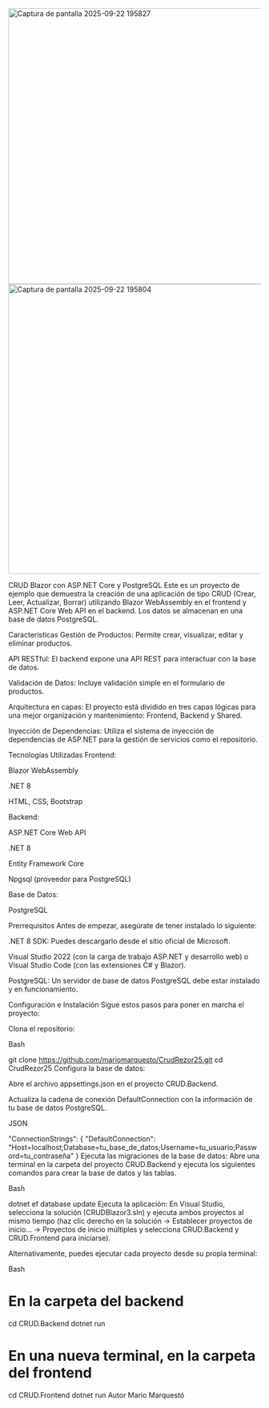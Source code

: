 <img width="1354" height="551" alt="Captura de pantalla 2025-09-22 195827" src="https://github.com/user-attachments/assets/49f376e1-2085-4622-a644-ddf2c9f9f502" />
<img width="1356" height="579" alt="Captura de pantalla 2025-09-22 195804" src="https://github.com/user-attachments/assets/136875d4-ff23-4d87-8ce5-66525f0ac496" />

CRUD Blazor con ASP.NET Core y PostgreSQL
Este es un proyecto de ejemplo que demuestra la creación de una aplicación de tipo CRUD (Crear, Leer, Actualizar, Borrar) utilizando Blazor WebAssembly en el frontend y ASP.NET Core Web API en el backend. Los datos se almacenan en una base de datos PostgreSQL.

Características
Gestión de Productos: Permite crear, visualizar, editar y eliminar productos.

API RESTful: El backend expone una API REST para interactuar con la base de datos.

Validación de Datos: Incluye validación simple en el formulario de productos.

Arquitectura en capas: El proyecto está dividido en tres capas lógicas para una mejor organización y mantenimiento: Frontend, Backend y Shared.

Inyección de Dependencias: Utiliza el sistema de inyección de dependencias de ASP.NET para la gestión de servicios como el repositorio.

Tecnologías Utilizadas
Frontend:

Blazor WebAssembly

.NET 8

HTML, CSS, Bootstrap

Backend:

ASP.NET Core Web API

.NET 8

Entity Framework Core

Npgsql (proveedor para PostgreSQL)

Base de Datos:

PostgreSQL

Prerrequisitos
Antes de empezar, asegúrate de tener instalado lo siguiente:

.NET 8 SDK: Puedes descargarlo desde el sitio oficial de Microsoft.

Visual Studio 2022 (con la carga de trabajo ASP.NET y desarrollo web) o Visual Studio Code (con las extensiones C# y Blazor).

PostgreSQL: Un servidor de base de datos PostgreSQL debe estar instalado y en funcionamiento.

Configuración e Instalación
Sigue estos pasos para poner en marcha el proyecto:

Clona el repositorio:

Bash

git clone https://github.com/mariomarquesto/CrudRezor25.git
cd CrudRezor25
Configura la base de datos:

Abre el archivo appsettings.json en el proyecto CRUD.Backend.

Actualiza la cadena de conexión DefaultConnection con la información de tu base de datos PostgreSQL.

JSON

"ConnectionStrings": {
  "DefaultConnection": "Host=localhost;Database=tu_base_de_datos;Username=tu_usuario;Password=tu_contraseña"
}
Ejecuta las migraciones de la base de datos:
Abre una terminal en la carpeta del proyecto CRUD.Backend y ejecuta los siguientes comandos para crear la base de datos y las tablas.

Bash

dotnet ef database update
Ejecuta la aplicación:
En Visual Studio, selecciona la solución (CRUDBlazor3.sln) y ejecuta ambos proyectos al mismo tiempo (haz clic derecho en la solución -> Establecer proyectos de inicio... -> Proyectos de inicio múltiples y selecciona CRUD.Backend y CRUD.Frontend para iniciarse).

Alternativamente, puedes ejecutar cada proyecto desde su propia terminal:

Bash

# En la carpeta del backend
cd CRUD.Backend
dotnet run

# En una nueva terminal, en la carpeta del frontend
cd CRUD.Frontend
dotnet run
Autor
Mario Marquestó 
